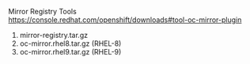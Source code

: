 Mirror Registry Tools
https://console.redhat.com/openshift/downloads#tool-oc-mirror-plugin
  1. mirror-registry.tar.gz
  2. oc-mirror.rhel8.tar.gz (RHEL-8)
  3. oc-mirror.rhel9.tar.gz (RHEL-9)
